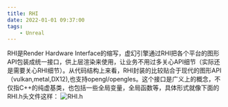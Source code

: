 ```yaml
---
title: RHI
date: 2022-01-01 09:37:00
tags:
    - Unreal
---
```

RHI是Render Hardware Interface的缩写，虚幻引擎通过RHI把各个平台的图形API包装成统一接口，供上层渲染来使用，让业务不用过多关心API细节（实际还是需要关心RHI细节）。从代码结构上来看，RHI封装的比较贴合于现代的图形API（vulkan,metal,DX12),也支持opengl/opengles。这个接口是广义上的概念，不仅指C++的纯虚基类，也包括一些全局变量，全局函数等，具体形式就像下面的RHI.h头文件这样：
![RHI.h](/images/Unreal/RHI/1.png)